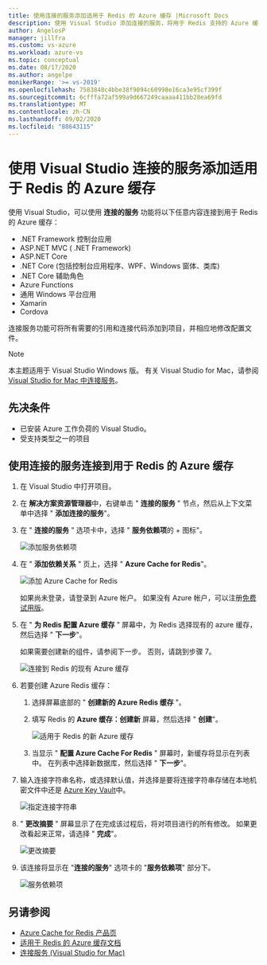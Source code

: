 ```yaml
---
title: 使用连接的服务添加适用于 Redis 的 Azure 缓存 |Microsoft Docs
description: 使用 Visual Studio 添加连接的服务，将用于 Redis 支持的 Azure 缓存添加到应用
author: AngelosP
manager: jillfra
ms.custom: vs-azure
ms.workload: azure-vs
ms.topic: conceptual
ms.date: 08/17/2020
ms.author: angelpe
monikerRange: '>= vs-2019'
ms.openlocfilehash: 7583848c4bbe38f9094c60998e16ca3e95cf399f
ms.sourcegitcommit: 6cfffa72af599a9d667249caaaa411bb28ea69fd
ms.translationtype: MT
ms.contentlocale: zh-CN
ms.lasthandoff: 09/02/2020
ms.locfileid: "88643115"
---
```

# <a name="add-azure-cache-for-redis-by-using-visual-studio-connected-services"></a>使用 Visual Studio 连接的服务添加适用于 Redis 的 Azure 缓存

使用 Visual Studio，可以使用 **连接的服务** 功能将以下任意内容连接到用于 Redis 的 Azure 缓存：

- .NET Framework 控制台应用
- ASP.NET MVC ( .NET Framework)  
- ASP.NET Core
- .NET Core (包括控制台应用程序、WPF、Windows 窗体、类库) 
- .NET Core 辅助角色
- Azure Functions
- 通用 Windows 平台应用
- Xamarin
- Cordova

连接服务功能可将所有需要的引用和连接代码添加到项目，并相应地修改配置文件。

> [!NOTE]
> 本主题适用于 Visual Studio  Windows 版。 有关 Visual Studio for Mac，请参阅 [Visual Studio for Mac 中连接服务](/visualstudio/mac/connected-services)。
## <a name="prerequisites"></a>先决条件

- 已安装 Azure 工作负荷的 Visual Studio。
- 受支持类型之一的项目

## <a name="connect-to-azure-cache-for-redis-using-connected-services"></a>使用连接的服务连接到用于 Redis 的 Azure 缓存

1. 在 Visual Studio 中打开项目。

1. 在 **解决方案资源管理器**中，右键单击 " **连接的服务** " 节点，然后从上下文菜单中选择 " **添加连接的服务**"。

1. 在 " **连接的服务** " 选项卡中，选择 " **服务依赖项**的 + 图标"。

    ![添加服务依赖项](./media/vs-azure-tools-connected-services-storage/vs-2019/connected-services-tab.png)

1. 在 " **添加依赖关系** " 页上，选择 " **Azure Cache for Redis**"。

    ![添加 Azure Cache for Redis](./media/azure-redis-cache-add-connected-service/azure-redis-cache.png)

    如果尚未登录，请登录到 Azure 帐户。 如果没有 Azure 帐户，可以注册[免费试用版](https://azure.microsoft.com/account/free)。

1. 在 " **为 Redis 配置 Azure 缓存** " 屏幕中，为 Redis 选择现有的 azure 缓存，然后选择 " **下一步**"。

    如果需要创建新的组件，请参阅下一步。 否则，请跳到步骤 7。

    ![连接到 Redis 的现有 Azure 缓存](./media/azure-redis-cache-add-connected-service/created-azure-redis-cache.png)

1. 若要创建 Azure Redis 缓存：

   1. 选择屏幕底部的 " **创建新的 Azure Redis 缓存** "。

   1. 填写 Redis 的 **Azure 缓存：创建新** 屏幕，然后选择 " **创建**"。

       ![适用于 Redis 的新 Azure 缓存](./media/azure-redis-cache-add-connected-service/create-new-azure-redis-cache.png)

   1. 当显示 " **配置 Azure Cache For Redis** " 屏幕时，新缓存将显示在列表中。 在列表中选择新数据库，然后选择 " **下一步**"。

1. 输入连接字符串名称，或选择默认值，并选择是要将连接字符串存储在本地机密文件中还是 [Azure Key Vault](/azure/key-vault)中。

   ![指定连接字符串](./media/azure-redis-cache-add-connected-service/connection-string.png)

1. " **更改摘要** " 屏幕显示了在完成该过程后，将对项目进行的所有修改。 如果更改看起来正常，请选择 " **完成**"。

   ![更改摘要](./media/azure-redis-cache-add-connected-service/summary-of-changes.png)

1. 该连接将显示在 "**连接的服务**" 选项卡的 "**服务依赖项**" 部分下。

   ![服务依赖项](./media/azure-redis-cache-add-connected-service/service-dependencies-after.png)

## <a name="see-also"></a>另请参阅

- [Azure Cache for Redis 产品页](https://azure.microsoft.com/services/cache)
- [适用于 Redis 的 Azure 缓存文档](/azure/azure-cache-for-redis/)
- [连接服务 (Visual Studio for Mac)](/visualstudio/mac/connected-services)